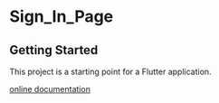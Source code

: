 # Sign_In_Page
## Getting Started

This project is a starting point for a Flutter application.

[online documentation](https://docs.flutter.dev/)

